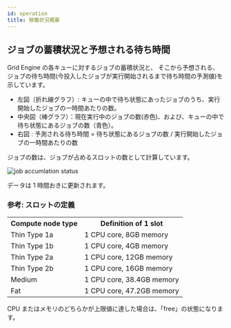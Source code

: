 ```yaml
---
id: operation
title: 稼働状況概要
---
```



## ジョブの蓄積状況と予想される待ち時間

Grid Engine の各キューに対するジョブの蓄積状況と、
そこから予想される、ジョブの待ち時間(今投入したジョブが実行開始されるまで待ち時間の予測値)を示しています。

- 左図（折れ線グラフ）: キューの中で待ち状態にあったジョブのうち、実行開始したジョブの一時間あたりの数。
- 中央図（棒グラフ）：現在実行中のジョブの数(赤色)、および、キューの中で待ち状態にあるジョブの数（青色）。
- 右図 : 予測される待ち時間 = 待ち状態にあるジョブの数 / 実行開始したジョブの一時間あたりの数

ジョブの数は、ジョブが占めるスロットの数として計算しています。

<img alt="job accumlation status" src="https://sc2.ddbj.nig.ac.jp/nigsc/sc_GraphStack_1.png" />

データは 1 時間おきに更新されます。


### 参考: スロットの定義

<table>
<tr>
<th>Compute node type</th><th>Definition of 1 slot</th>
</tr>
<tr>
<td>Thin Type 1a</td><td>1 CPU core, 8GB memory</td>
</tr>
<tr>
<td>Thin Type 1b</td><td>1 CPU core, 4GB memory</td>
</tr>
<tr>
<td>Thin Type 2a</td><td>1 CPU core, 12GB memory</td>
</tr>
<tr>
<td>Thin Type 2b</td><td>1 CPU core, 16GB memory</td>
</tr>
<tr>
<td>Medium</td><td>1 CPU core, 38.4GB memory</td>
</tr>
<tr>
<td>Fat</td><td>1 CPU core, 47.2GB memory</td>
</tr>

</table>


CPU またはメモリのどちらかが上限値に達した場合は、「free」の状態になります。


